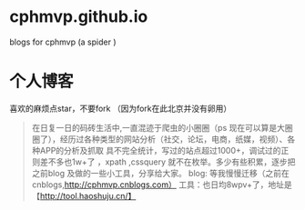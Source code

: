 # cphmvp.github.io
blogs for cphmvp (a spider )
# 个人博客

喜欢的麻烦点star，不要fork （因为fork在此北京并没有卵用）

> 在日复一日的码砖生活中,一直混迹于爬虫的小圈圈（ps 现在可以算是大圈圈了），经历过各种类型的网站分析（社交，论坛，电商，纸媒，视频）、各种APP的分析及抓取
> 具不完全统计，写过的站点超过1000+，调试过的正则差不多也1w+了 ，xpath ,cssquery 就不在枚举。多少有些积累，逐步把之前blog 及做的一些小工具，分享给大家。
blog: 等我慢慢迁移（之前在cnblogs,http://cphmvp.cnblogs.com）
工具：也日均8wpv+了，地址是 【http://tool.haoshuju.cn/】
